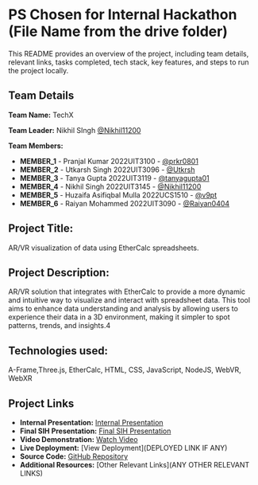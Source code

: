 # PS Chosen for Internal Hackathon (File Name from the drive folder)

This README provides an overview of the project, including team details, relevant links, tasks completed, tech stack, key features, and steps to run the project locally.

## Team Details

**Team Name:** TechX

**Team Leader:** Nikhil SIngh [@Nikhil11200](https://github.com/Nikhil11200)

**Team Members:**

- **MEMBER_1** - Pranjal Kumar 2022UIT3100 - [@prkr0801](https://github.com/prkr0801)
- **MEMBER_2** - Utkarsh Singh 2022UIT3096 - [@Utkrsh](https://github.com/Utkrsh)
- **MEMBER_3** - Tanya Gupta 2022UIT3119 - [@tanyagupta01](https://github.com/tanyagupta01)
- **MEMBER_4** - Nikhil Singh 2022UIT3145 - [@Nikhil11200](https://github.com/Nikhil11200)
- **MEMBER_5** - Huzaifa Asifiqbal Mulla 2022UCS1510 - [@v9pt](https://github.com/v9pt)
- **MEMBER_6** - Raiyan Mohammed 2022UIT3090 - [@Raiyan0404](https://github.com/Raiyan0404)

## Project Title: 
AR/VR visualization of data using EtherCalc spreadsheets.

## Project Description:
AR/VR solution that integrates with EtherCalc to provide a more dynamic and intuitive way to visualize and interact with spreadsheet data. This tool aims to enhance data understanding and analysis by allowing users to experience their data in a 3D environment, making it simpler to spot patterns, trends, and insights.4

## Technologies used:
A-Frame,Three.js, EtherCalc, HTML, CSS, JavaScript, NodeJS, WebVR, WebXR

## Project Links

- **Internal Presentation:** [Internal Presentation](https://github.com/prkr0801/SIH-2024/blob/main/ARVR%20for%20Data%20Visualisation%20using%20EtherCalc.pdf)
- **Final SIH Presentation:** [Final SIH Presentation](https://github.com/prkr0801/SIH-2024/blob/main/SIH1674.pdf)
- **Video Demonstration:** [Watch Video](https://www.youtube.com/watch?v=WKZ-o_my9IY)
- **Live Deployment:** [View Deployment](DEPLOYED LINK IF ANY)
- **Source Code:** [GitHub Repository](https://github.com/v9pt/AR/blob/master/index.html)
- **Additional Resources:** [Other Relevant Links](ANY OTHER RELEVANT LINKS)

